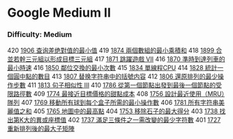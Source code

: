 # Google Medium II

### Difficulty: Medium

420 [1906 查询差绝對值的最小值](./Google/1906.md) 
419 [1874 兩個數組的最小乘積和](./Google/1874.md) 
418 [1899 合並若幹三元組以形成目標三元組](./Google/1899.md) 
417 [1871 跳躍遊戲 VII](./Google/1871.md) 
416 [1870 準時到達列車的最小時速](./Google/1870.md) 
416 [1850 鄰位交換的最小次數](./Google/1850.md) 
415 [1834 單線程CPU](./Google/1834.md) 
414 [1828 統計一個圓中點的數目](./Google/1828.md) 
413 [1807 替换字符串中的括號内容](./Google/1807.md) 
412 [1806 還原排列的最少操作步數](./Google/1806.md) 
411 [1813 句子相似性 III](./Google/1813.md) 
410 [1786 從第一個節點出發到最後一個節點的受限路徑數](./Google/1786.md) 
409 [1774 最接近目標價格的甜點成本](./Google/1774.md) 
408 [1756 設計最近使用（MRU）隊列](./Google/1756.md) 
407 [1769 移動所有球到每个盒子所需的最小操作數](./Google/1769.md) 
406 [1781 所有字符串美麗值之和](./Google/1781.md) 
405 [1765 地圖中的最高點](./Google/1765.md) 
404 [1753 移除石子的最大得分](./Google/1753.md) 
403 [1738 找出第K大的異或座標值](./Google/1738.md) 
402 [1737 滿足三條件之一需改變的最少字符數](./Google/1737.md) 
401 [1727 重新排列後的最大子矩陣](./Google/1727.md) 